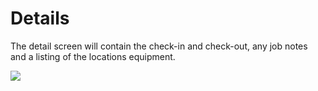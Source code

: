 # Details
The detail screen will contain the check-in and check-out, any job notes and a listing of the locations equipment.

![](https://wiselibrary.blob.core.windows.net/docs/Mobile/ServiceStopCheckIn.png)

